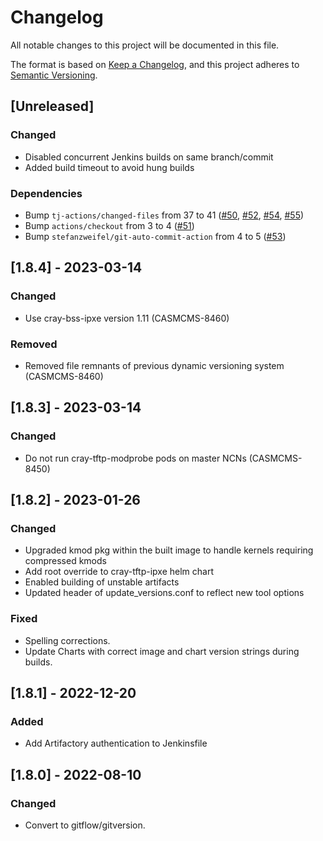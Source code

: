# Changelog

All notable changes to this project will be documented in this file.

The format is based on [Keep a Changelog](https://keepachangelog.com/en/1.0.0/),
and this project adheres to [Semantic Versioning](https://semver.org/spec/v2.0.0.html).

## [Unreleased]
### Changed
- Disabled concurrent Jenkins builds on same branch/commit
- Added build timeout to avoid hung builds

### Dependencies
- Bump `tj-actions/changed-files` from 37 to 41 ([#50](https://github.com/Cray-HPE/cms-tftpd/pull/50), [#52](https://github.com/Cray-HPE/cms-tftpd/pull/52), [#54](https://github.com/Cray-HPE/cms-tftpd/pull/54), [#55](https://github.com/Cray-HPE/cms-tftpd/pull/55))
- Bump `actions/checkout` from 3 to 4 ([#51](https://github.com/Cray-HPE/cms-tftpd/pull/51))
- Bump `stefanzweifel/git-auto-commit-action` from 4 to 5 ([#53](https://github.com/Cray-HPE/cms-tftpd/pull/53))

## [1.8.4] - 2023-03-14
### Changed
- Use cray-bss-ipxe version 1.11 (CASMCMS-8460)

### Removed
- Removed file remnants of previous dynamic versioning system (CASMCMS-8460)

## [1.8.3] - 2023-03-14
### Changed
- Do not run cray-tftp-modprobe pods on master NCNs (CASMCMS-8450)

## [1.8.2] - 2023-01-26
### Changed
- Upgraded kmod pkg within the built image to handle kernels requiring compressed kmods
- Add root override to cray-tftp-ipxe helm chart
- Enabled building of unstable artifacts
- Updated header of update_versions.conf to reflect new tool options

### Fixed
- Spelling corrections.
- Update Charts with correct image and chart version strings during builds.

## [1.8.1] - 2022-12-20
### Added
- Add Artifactory authentication to Jenkinsfile

## [1.8.0] - 2022-08-10
### Changed
- Convert to gitflow/gitversion.